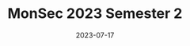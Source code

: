 ---
title: MonSec 2023 Semester 2
date: 2023-07-17
showDateUpdated: false
tags: [MonSec]
externalUrl: https://monsec.io/posts/2023s2/
_build: {render: link}
xml: false
---
